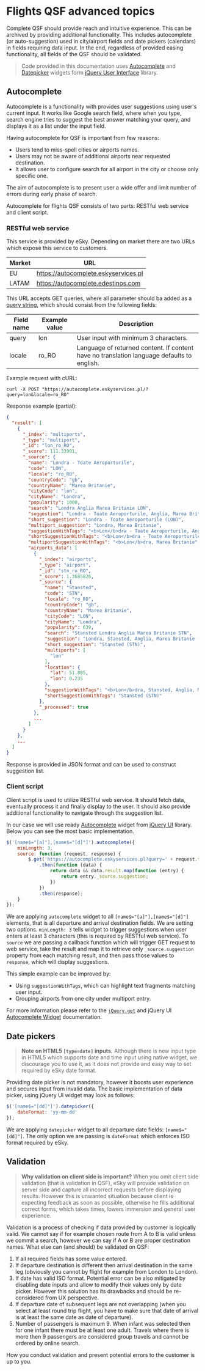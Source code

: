 # Flights QSF advanced topics

Complete QSF should provide reach and intuitive experience. This can be archived by
providing additional functionality. This includes autocomplete (or auto-suggestion)
used in city/airport fields and date pickers (calendars) in fields requiring data input.
In the end, regardless of provided easing functionality, all fields of the QSF should
be validated.

> Code provided in this documentation uses 
> [Autocomplete](https://jqueryui.com/autocomplete/) and 
> [Datepicker](https://jqueryui.com/datepicker/) widgets form
> [jQuery User Interface](https://jqueryui.com) library.


## <a name="autocomplete"></a> Autocomplete

Autocomplete is a functionality with provides user suggestions using user's current
input. It works like Google search field, where when you type, search engine tries
to suggest the best answer matching your query, and displays it as a list under the
input field.

Having autocomplete for QSF is important from few reasons:
 
* Users tend to miss-spell cities or airports names.
* Users may not be aware of additional airports near requested destination.
* It allows user to configure search for all airport in the city or choose
only specific one.

The aim of autocomplete is to present user a wide offer and limit number of
errors during early phase of search.

Autocomplete for flights QSF consists of two parts: RESTful web service and client script.

### RESTful web service

This service is provided by eSky. Depending on market there are two URLs which expose this
service to customers.

Market | URL
------ | ---
EU     | https://autocomplete.eskyservices.pl
LATAM  | https://autocomplete.edestinos.com

This URL accepts GET queries, where all parameter should ba added as a [query string](https://en.wikipedia.org/wiki/Query_string),
which should consist from the following fields:

Field name | Example value | Description
---------- | ------------- | -----------
query      | lon           | User input with minimum 3 characters.
locale     | ro_RO         | Language of returned content. If content have no translation language defaults to english.

Example request with cURL:

```
curl -X POST "https://autocomplete.eskyservices.pl/?query=lon&locale=ro_RO"
```

Response example (partial):

```json
{
  "result": [
    {
      "_index": "multiports",
      "_type": "multiport",
      "_id": "lon_ro_RO",
      "_score": 111.33901,
      "_source": {
        "name": "Londra - Toate Aeroporturile",
        "code": "LON",
        "locale": "ro_RO",
        "countryCode": "gb",
        "countryName": "Marea Britanie",
        "cityCode": "lon",
        "cityName": "Londra",
        "popularity": 1000,
        "search": "Londra Anglia Marea Britanie LON",
        "suggestion": "Londra - Toate Aeroporturile, Anglia, Marea Britanie (LON)",
        "short_suggestion": "Londra - Toate Aeroporturile (LON)",
        "multiport_suggestion": "Londra, Marea Britanie",
        "suggestionWithTags": "<b>Lon</b>dra - Toate Aeroporturile, Anglia, Marea Britanie (<b>LON</b>)",
        "shortSuggestionWithTags": "<b>Lon</b>dra - Toate Aeroporturile (<b>LON</b>)",
        "multiportSuggestionWithTags": "<b>Lon</b>dra, Marea Britanie",
        "airports_data": [
          {
            "_index": "airports",
            "_type": "airport",
            "_id": "stn_ro_RO",
            "_score": 1.3685826,
            "_source": {
              "name": "Stansted",
              "code": "STN",
              "locale": "ro_RO",
              "countryCode": "gb",
              "countryName": "Marea Britanie",
              "cityCode": "LON",
              "cityName": "Londra",
              "popularity": 639,
              "search": "Stansted Londra Anglia Marea Britanie STN",
              "suggestion": "Londra, Stansted, Anglia, Marea Britanie (STN)",
              "short_suggestion": "Stansted (STN)",
              "multiports": [
                "lon"
              ],
              "location": {
                "lat": 51.885,
                "lon": 0.235
              },
              "suggestionWithTags": "<b>Lon</b>dra, Stansted, Anglia, Marea Britanie (STN)",
              "shortSuggestionWithTags": "Stansted (STN)"
            },
            "_processed": true
          },
          ...
        ]
      }
    },
    ...
  ]
}

```

Response is provided in JSON format and can be used to construct suggestion list.

### Client script

Client script is used to utilize RESTful web service. It should fetch data, eventually
process it and finally display to the user. It should also provide additional functionality
to navigate through the suggestion list.

In our case we will use ready [Autocomplete](https://jqueryui.com/autocomplete/)
widget from [jQuery UI](https://jqueryui.com) library. Below you can see the most
basic implementation.

```js
$('[name$="[a]"],[name$="[d]"]').autocomplete({
    minLength: 3,
    source: function (request, response) {
        $.get('https://autocomplete.eskyservices.pl?query=' + request.term + '&locale=en_GB')
            .then(function (data) {
                return data && data.result.map(function (entry) {
                    return entry._source.suggestion;
                })
            })
            .then(response);
    }
});
```

We are applying `autocomplete` widget to all `[name$="[a]"],[name$="[d]"]` elements,
that is all departure and arrival destination fields. We are setting two options.
`minLength: 3` tells widget to trigger suggestions when user enters at least 3 characters
(this is required by RESTful web service). To `source` we are passing a callback
function which will trigger GET request to web service, take the result and map it
to retrieve only `_source.suggestion` property from each matching result, and then pass
those values to `response`, which will display suggestions.

This simple example can be improved by:
* Using `suggestionWithTags`, which can highlight text fragments matching user input.
* Grouping airports from one city under multiport entry.

For more information please refer to the [`jQuery.get`](https://api.jquery.com/jquery.get/)
and jQuery UI [Autocomplete Widget](http://api.jqueryui.com/autocomplete/) documentation.

## <a name="date-pickers"></a> Date pickers

> **Note on HTML5 `[type=date]` inputs.** Although there is new input type in HTML5 which
> supports date and time input using native widget, we discourage you to use it, as it does
> not provide and easy way to set required by eSky date format.

Providing date picker is not mandatory, however it boosts user experience and secures
input from invalid data. The basic implementation of data picker, using jQuery UI widget
may look as follows:

```js
$('[name$="[dd]"]').datepicker({
    dateFormat: 'yy-mm-dd'
});
```

We are applying `datepicker` widget to all departure date fields: `[name$="[dd]"]`.
The only option we are passing is `dateFormat` which enforces ISO format required
by eSky.

## <a name="validation"></a> Validation

> **Why validation on client side is important?** When you omit client side validation
> (that is validation in QSF), eSky will provide validation on server side and capture
> all incorrect requests before displaying results. However this is unwanted situation
> because client is expecting feedback as soon as possible, otherwise he fills additional
> correct forms, which takes times, lowers immersion and general user experience.

Validation is a process of checking if data provided by customer is logically valid.
We cannot say if for example chosen route from A to B is valid unless we commit
a search, however we can say if A or B are proper destination names. What else can
(and should) be validated on QSF:

1. If all required fields has some value entered.
1. If departure destination is different then arrival destination in the same leg (obviously
you cannot by flight for example from London to London).
1. If date has valid ISO format. Potential error can be also mitigated by disabling
date inputs and allow to modify their values only by date picker. However this solution
has its drawbacks and should be re-considered from UX perspective.
1. If departure date of subsequent legs are not overlapping (when you select at least round trip
flight, you have to make sure that date of arrival is at least the same date as date
of departure).
1. Number of passengers is maximum 9. When infant was selected then for one infant
there must be at least one adult. Travels where there is more then 9 passengers
are considered group travels and cannot be ordered by online search.

How you conduct validation and present potential errors to the customer is up to you.